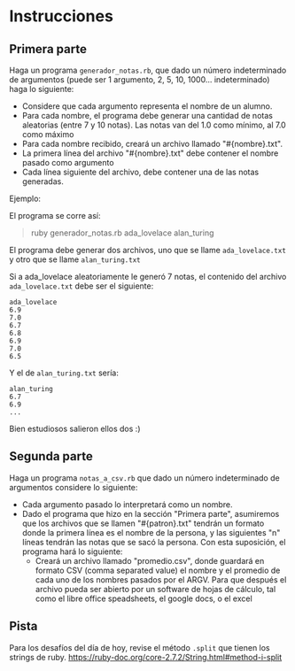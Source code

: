 # Instrucciones

## Primera parte

Haga un programa `generador_notas.rb`, que dado un número indeterminado de argumentos
(puede ser 1 argumento, 2, 5, 10, 1000... indeterminado) haga lo siguiente:

- Considere que cada argumento representa el nombre de un alumno.
- Para cada nombre, el programa debe generar una cantidad de notas aleatorias (entre 7 y 10 notas). Las notas van del 1.0 como mínimo, al 7.0 como máximo
- Para cada nombre recibido, creará un archivo llamado "#{nombre}.txt".
- La primera línea del archivo "#{nombre}.txt" debe contener el nombre pasado como argumento
- Cada línea siguiente del archivo, debe contener una de las notas generadas.

Ejemplo:

El programa se corre así:

> ruby generador_notas.rb ada_lovelace alan_turing

El programa debe generar dos archivos, uno que se llame `ada_lovelace.txt` y otro que se llame `alan_turing.txt`

Si a ada_lovelace aleatoriamente le generó 7 notas, el contenido del archivo `ada_lovelace.txt` debe ser el siguiente:
```
ada_lovelace
6.9
7.0
6.7
6.8
6.9
7.0
6.5
```
Y el de `alan_turing.txt` sería:
```
alan_turing
6.7
6.9
...
```

Bien estudiosos salieron ellos dos :)

## Segunda parte

Haga un programa `notas_a_csv.rb` que dado un número indeterminado de argumentos considere lo siguiente:

- Cada argumento pasado lo interpretará como un nombre.
- Dado el programa que hizo en la sección "Primera parte", asumiremos que los archivos que se llamen
  "#{patron}.txt" tendrán un formato donde la primera línea es el nombre de la persona, y las siguientes
  "n" líneas tendrán las notas que se sacó la persona. Con esta suposición, el programa hará lo siguiente:
  - Creará un archivo llamado "promedio.csv", donde guardará en formato CSV (comma separated value) el nombre
    y el promedio de cada uno de los nombres pasados por el ARGV. Para que después el archivo pueda ser abierto
    por un software de hojas de cálculo, tal como el libre office speadsheets, el google docs, o el excel

## Pista

Para los desafíos del día de hoy, revise el método `.split` que tienen los strings de ruby. https://ruby-doc.org/core-2.7.2/String.html#method-i-split